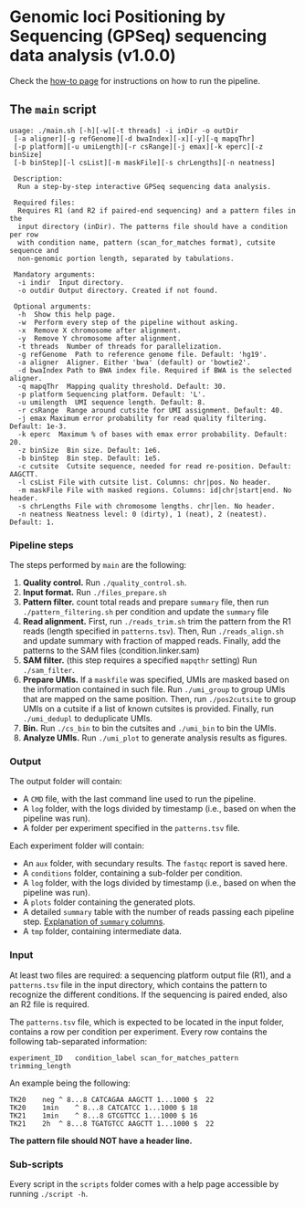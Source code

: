 Genomic loci Positioning by Sequencing (GPSeq) sequencing data analysis (v1.0.0)
===

Check the [how-to page](how-to/) for instructions on how to run the pipeline.

## The `main` script

```
usage: ./main.sh [-h][-w][-t threads] -i inDir -o outDir
 [-a aligner][-g refGenome][-d bwaIndex][-x][-y][-q mapqThr]
 [-p platform][-u umiLength][-r csRange][-j emax][-k eperc][-z binSize]
 [-b binStep][-l csList][-m maskFile][-s chrLengths][-n neatness]

 Description:
  Run a step-by-step interactive GPSeq sequencing data analysis.

 Required files:
  Requires R1 (and R2 if paired-end sequencing) and a pattern files in the
  input directory (inDir). The patterns file should have a condition per row
  with condition name, pattern (scan_for_matches format), cutsite sequence and
  non-genomic portion length, separated by tabulations.

 Mandatory arguments:
  -i indir  Input directory.
  -o outdir Output directory. Created if not found.

 Optional arguments:
  -h  Show this help page.
  -w  Perform every step of the pipeline without asking.
  -x  Remove X chromosome after alignment.
  -y  Remove Y chromosome after alignment.
  -t threads  Number of threads for parallelization.
  -g refGenome  Path to reference genome file. Default: 'hg19'.
  -a aligner  Aligner. Either 'bwa' (default) or 'bowtie2'.
  -d bwaIndex Path to BWA index file. Required if BWA is the selected aligner.
  -q mapqThr  Mapping quality threshold. Default: 30.
  -p platform Sequencing platform. Default: 'L'.
  -u umilength  UMI sequence length. Default: 8.
  -r csRange  Range around cutsite for UMI assignment. Default: 40.
  -j emax Maximum error probability for read quality filtering. Default: 1e-3.
  -k eperc  Maximum % of bases with emax error probability. Default: 20.
  -z binSize  Bin size. Default: 1e6.
  -b binStep  Bin step. Default: 1e5.
  -c cutsite  Cutsite sequence, needed for read re-position. Default: AAGCTT.
  -l csList File with cutsite list. Columns: chr|pos. No header.
  -m maskFile File with masked regions. Columns: id|chr|start|end. No header.
  -s chrLengths File with chromosome lengths. chr|len. No header.
  -n neatness Neatness level: 0 (dirty), 1 (neat), 2 (neatest). Default: 1.
```

### Pipeline steps

The steps performed by `main` are the following:

1. **Quality control.** Run `./quality_control.sh`.
2. **Input format.** Run `./files_prepare.sh`
3. **Pattern filter.** count total reads and prepare `summary` file, then run `./pattern_filtering.sh` per condition and update the `summary` file
4. **Read alignment.** First, run `./reads_trim.sh` trim the pattern from the R1 reads (length specified in `patterns.tsv`). Then, Run `./reads_align.sh` and update summary with fraction of mapped reads. Finally, add the patterns to the SAM files (condition.linker.sam)
5. **SAM filter.** (this step requires a specified `mapqthr` setting) Run `./sam_filter`.
6. **Prepare UMIs.** If a `maskfile` was specified, UMIs are masked based on the information contained in such file. Run `./umi_group` to group UMIs that are mapped on the same position. Then, run `./pos2cutsite` to group UMIs on a cutsite if a list of known cutsites is provided. Finally, run `./umi_dedupl` to deduplicate UMIs.
7. **Bin.** Run `./cs_bin` to bin the cutsites and `./umi_bin` to bin the UMIs.
8. **Analyze UMIs.** Run `./umi_plot` to generate analysis results as figures.

### Output

The output folder will contain:

* A `CMD` file, with the last command line used to run the pipeline.
* A `log` folder, with the logs divided by timestamp (i.e., based on when the pipeline was run).
* A folder per experiment specified in the `patterns.tsv` file.

Each experiment folder will contain:

* An `aux` folder, with secundary results. The `fastqc` report is saved here.
* A `conditions` folder, containing a sub-folder per condition.
* A `log` folder, with the logs divided by timestamp (i.e., based on when the pipeline was run).
* A `plots` folder containing the generated plots.
* A detailed `summary` table with the number of reads passing each pipeline step. [Explanation of `summary` columns](summary/).
* A `tmp` folder, containing intermediate data.

### Input

At least two files are required: a sequencing platform output file (R1), and a `patterns.tsv` file in the input directory, which contains the pattern to recognize the different conditions. If the sequencing is paired ended, also an R2 file is required.

The `patterns.tsv` file, which is expected to be located in the input folder, contains a row per condition per experiment. Every row contains the following tab-separated information:

```
experiment_ID	condition_label	scan_for_matches_pattern	trimming_length
```

An example being the following:

```
TK20	neg	^ 8...8 CATCAGAA AAGCTT 1...1000 $	22
TK20	1min	^ 8...8 CATCATCC 1...1000 $	18
TK21	1min	^ 8...8 GTCGTTCC 1...1000 $	16
TK21	2h	^ 8...8 TGATGTCC AAGCTT 1...1000 $	22
```

**The pattern file should NOT have a header line.**

### Sub-scripts

Every script in the `scripts` folder comes with a help page accessible by running `./script -h`.
